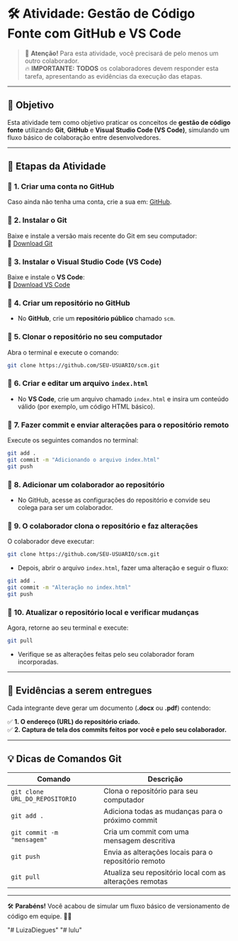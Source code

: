 # 🛠️ **Atividade: Gestão de Código Fonte com GitHub e VS Code**  

> 📌 **Atenção!** Para esta atividade, você precisará de pelo menos um outro colaborador.  
> 🔥 **IMPORTANTE:** **TODOS** os colaboradores devem responder esta tarefa, apresentando as evidências da execução das etapas.

---

## 🎯 **Objetivo**  
Esta atividade tem como objetivo praticar os conceitos de **gestão de código fonte** utilizando **Git**, **GitHub** e **Visual Studio Code (VS Code)**, simulando um fluxo básico de colaboração entre desenvolvedores.

---

## 📌 **Etapas da Atividade**  

### 🔹 **1. Criar uma conta no GitHub**  
Caso ainda não tenha uma conta, crie a sua em: [GitHub](https://github.com/).

### 🔹 **2. Instalar o Git**  
Baixe e instale a versão mais recente do Git em seu computador:  
🔗 [Download Git](https://git-scm.com/)

### 🔹 **3. Instalar o Visual Studio Code (VS Code)**  
Baixe e instale o **VS Code**:  
🔗 [Download VS Code](https://code.visualstudio.com/)

### 🔹 **4. Criar um repositório no GitHub**  
- No **GitHub**, crie um **repositório público** chamado `scm`.

### 🔹 **5. Clonar o repositório no seu computador**  
Abra o terminal e execute o comando:  

```sh
git clone https://github.com/SEU-USUARIO/scm.git
```

### 🔹 **6. Criar e editar um arquivo `index.html`**  
- No **VS Code**, crie um arquivo chamado `index.html` e insira um conteúdo válido (por exemplo, um código HTML básico).

### 🔹 **7. Fazer commit e enviar alterações para o repositório remoto**  
Execute os seguintes comandos no terminal:

```sh
git add .
git commit -m "Adicionando o arquivo index.html"
git push
```

### 🔹 **8. Adicionar um colaborador ao repositório**  
- No GitHub, acesse as configurações do repositório e convide seu colega para ser um colaborador.

### 🔹 **9. O colaborador clona o repositório e faz alterações**  
O colaborador deve executar:

```sh
git clone https://github.com/SEU-USUARIO/scm.git
```

- Depois, abrir o arquivo `index.html`, fazer uma alteração e seguir o fluxo:

```sh
git add .
git commit -m "Alteração no index.html"
git push
```

### 🔹 **10. Atualizar o repositório local e verificar mudanças**  
Agora, retorne ao seu terminal e execute:

```sh
git pull
```

- Verifique se as alterações feitas pelo seu colaborador foram incorporadas.

---

## 📄 **Evidências a serem entregues**  
Cada integrante deve gerar um documento (**.docx** ou **.pdf**) contendo:  

✅ **1. O endereço (URL) do repositório criado.**  
✅ **2. Captura de tela dos commits feitos por você e pelo seu colaborador.**

---

## 💡 **Dicas de Comandos Git**  

| Comando | Descrição |
|---------|------------|
| `git clone URL_DO_REPOSITORIO` | Clona o repositório para seu computador |
| `git add .` | Adiciona todas as mudanças para o próximo commit |
| `git commit -m "mensagem"` | Cria um commit com uma mensagem descritiva |
| `git push` | Envia as alterações locais para o repositório remoto |
| `git pull` | Atualiza seu repositório local com as alterações remotas |

---

🛠️ **Parabéns!** Você acabou de simular um fluxo básico de versionamento de código em equipe. 🎉🚀

"# LuizaDiegues" 
"# lulu" 
